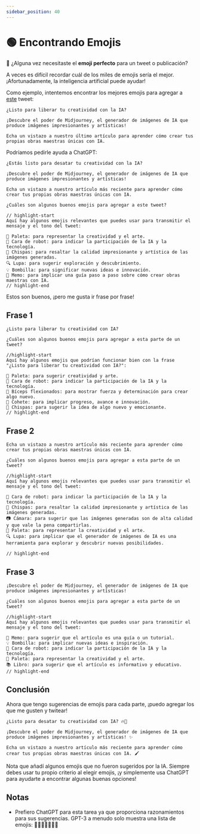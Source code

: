 ```yaml
---
sidebar_position: 40
---
```


# 🟢 Encontrando Emojis

🤔 ¿Alguna vez necesitaste el **emoji perfecto** para un tweet o publicación?

A veces es difícil recordar cuál de los miles de emojis sería el mejor. ¡Afortunadamente, la inteligencia artificial puede ayudar!

Como ejemplo, intentemos encontrar los mejores emojis para agregar a [este](https://twitter.com/learnprompting/status/1631786358330085382) tweet:

```text
¿Listo para liberar tu creatividad con la IA?

¡Descubre el poder de Midjourney, el generador de imágenes de IA que produce imágenes impresionantes y artísticas!

Echa un vistazo a nuestro último artículo para aprender cómo crear tus propias obras maestras únicas con IA.
```

Podríamos pedirle ayuda a ChatGPT:

```text
¿Estás listo para desatar tu creatividad con la IA?

¡Descubre el poder de Midjourney, el generador de imágenes de IA que produce imágenes impresionantes y artísticas!

Echa un vistazo a nuestro artículo más reciente para aprender cómo crear tus propias obras maestras únicas con IA.

¿Cuáles son algunos buenos emojis para agregar a este tweet?

// highlight-start
Aquí hay algunos emojis relevantes que puedes usar para transmitir el mensaje y el tono del tweet:

🎨 Paleta: para representar la creatividad y el arte.
🤖 Cara de robot: para indicar la participación de la IA y la tecnología.
🌟 Chispas: para resaltar la calidad impresionante y artística de las imágenes generadas.
🔍 Lupa: para sugerir exploración y descubrimiento.
💡 Bombilla: para significar nuevas ideas e innovación.
📝 Memo: para implicar una guía paso a paso sobre cómo crear obras maestras con IA.
// highlight-end
```

Estos son buenos, ¡pero me gusta ir frase por frase!

## Frase 1

```text
¿Listo para liberar tu creatividad con IA?

¿Cuáles son algunos buenos emojis para agregar a esta parte de un tweet?

//highlight-start
Aquí hay algunos emojis que podrían funcionar bien con la frase "¿Listo para liberar tu creatividad con IA?":

🎨 Paleta: para sugerir creatividad y arte.
🤖 Cara de robot: para indicar la participación de la IA y la tecnología.
💪 Bíceps flexionados: para mostrar fuerza y determinación para crear algo nuevo.
🚀 Cohete: para implicar progreso, avance e innovación.
🌟 Chispas: para sugerir la idea de algo nuevo y emocionante.
// highlight-end
```

## Frase 2

```text
Echa un vistazo a nuestro artículo más reciente para aprender cómo crear tus propias obras maestras únicas con IA.

¿Cuáles son algunos buenos emojis para agregar a esta parte de un tweet?

//highlight-start
Aquí hay algunos emojis relevantes que puedes usar para transmitir el mensaje y el tono del tweet:

🤖 Cara de robot: para indicar la participación de la IA y la tecnología.
🌟 Chispas: para resaltar la calidad impresionante y artística de las imágenes generadas.
📷 Cámara: para sugerir que las imágenes generadas son de alta calidad y que vale la pena compartirlas.
🎨 Paleta: para representar la creatividad y el arte.
🔍 Lupa: para implicar que el generador de imágenes de IA es una herramienta para explorar y descubrir nuevas posibilidades.

// highlight-end
```

## Frase 3

```text
¡Descubre el poder de Midjourney, el generador de imágenes de IA que produce imágenes impresionantes y artísticas!

¿Cuáles son algunos buenos emojis para agregar a esta parte de un tweet?

//highlight-start
Aquí hay algunos emojis relevantes que puedes usar para transmitir el mensaje y el tono del tweet:

📝 Memo: para sugerir que el artículo es una guía o un tutorial.
💡 Bombilla: para implicar nuevas ideas e inspiración.
🤖 Cara de robot: para indicar la participación de la IA y la tecnología.
🎨 Paleta: para representar la creatividad y el arte.
📚 Libro: para sugerir que el artículo es informativo y educativo.
// highlight-end
```

## Conclusión

Ahora que tengo sugerencias de emojis para cada parte, ¡puedo agregar los que me gusten y twitear!

```text
¿Listo para desatar tu creatividad con IA? 🔥🎨

¡Descubre el poder de Midjourney, el generador de imágenes de IA que produce imágenes impresionantes y artísticas! ✨

Echa un vistazo a nuestro artículo más reciente para aprender cómo crear tus propias obras maestras únicas con IA. 🖌️
```

Nota que añadí algunos emojis que no fueron sugeridos por la IA. Siempre debes usar tu propio criterio al elegir emojis, ¡y simplemente usa ChatGPT para ayudarte a encontrar algunas buenas opciones!

## Notas

- Prefiero ChatGPT para esta tarea ya que proporciona razonamientos para sus sugerencias. GPT-3 a menudo solo muestra una lista de emojis: 🤩😎🤩🤩😃😃💪
